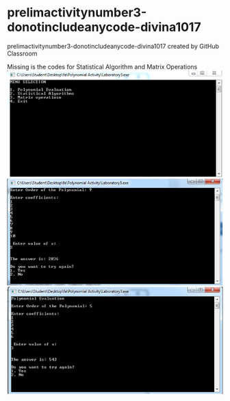 # prelimactivitynumber3-donotincludeanycode-divina1017
prelimactivitynumber3-donotincludeanycode-divina1017 created by GitHub Classroom

Missing is the codes for Statistical Algorithm and Matrix Operations
![](a.jpg)
![](1.jpg)
![](2.jpg)
